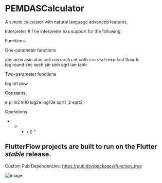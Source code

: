 # PEMDASCalculator

A simple calculator with natural language advanced features. 

Interpreter #
The interpreter has support for the following:

Functions 

One-parameter functions

abs     acos    asin    atan    ceil
cos     cosh    cot     coth    csc
csch    exp     fact    floor   ln      
log     round   sec     sech    sin
sinh    sqrt    tan     tanh

Two-parameter functions

log     nrt     pow

Constants 

e       pi      ln2     ln10    log2e
log10e  sqrt1_2 sqrt2

Operations 

+  -  *  /  ()  ^
      
## FlutterFlow projects are built to run on the Flutter _stable_ release.

Custom Pub Dependencies:
https://pub.dev/packages/function_tree

![image](https://github.com/user-attachments/assets/a6bf0af9-d6ac-40ab-9a85-950e0dc96fb1)
